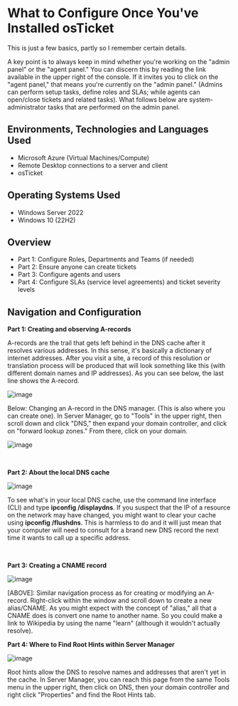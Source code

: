 <h1>What to Configure Once You've Installed osTicket </h1>
This is just a few basics, partly so I remember certain details.
<p></p>
A key point is to always keep in mind whether you're working on the "admin panel" or the "agent panel." You can discern this by reading the link available in the upper right of the console. If it invites you to click on the "agent panel," that means you're currently on the "admin panel." (Admins can perform setup tasks, define roles and SLAs; while agents can open/close tickets and related tasks). What follows below are system-administrator tasks that are performed on the admin panel.
<br />


<h2>Environments, Technologies and Languages Used</h2>

- Microsoft Azure (Virtual Machines/Compute)
- Remote Desktop connections to a server and client
- osTicket


<h2>Operating Systems Used </h2>

- Windows Server 2022
- Windows 10 (22H2)

<h2>Overview</h2>

- Part 1: Configure Roles, Departments and Teams (if needed)
- Part 2: Ensure anyone can create tickets
- Part 3: Configure agents and users
- Part 4: Configure SLAs (service level agreements) and ticket severity levels
  
<h2>Navigation and Configuration</h2>

<b>Part 1: Creating and observing A-records</b>

<p>
A-records are the trail that gets left behind in the DNS cache after it resolves various addresses. In this sense, it's basically a dictionary of internet addresses. After you visit a site, a record of this resolution or translation process will be produced that will look something like this (with different domain names and IP addresses). As you can see below, the last line shows the A-record.

![image](https://github.com/lcccodes/dnsconfig/assets/171904823/90a9598e-2130-4352-bec7-d932b64fa811)


</p>
<p>
Below: Changing an A-record in the DNS manager. (This is also where you can create one). In Server Manager, go to "Tools" in the upper right, then scroll down and click "DNS," then expand your domain controller, and click on "forward lookup zones." From there, click on your domain.

![image](https://github.com/lcccodes/dnsconfig/assets/171904823/b889cdb2-4e61-46d2-a5f1-228acf8cbf1c)


</p>
<br />


<b>Part 2: About the local DNS cache</b>
<p>

![image](https://github.com/lcccodes/dnsconfig/assets/171904823/1dd7fe21-9c98-4103-ac6b-3385b826f481)


</p>
<p>
To see what's in your local DNS cache, use the command line interface (CLI) and type <b>ipconfig /displaydns</b>. If you suspect that the IP of a resource on the network may have changed, you might want to clear your cache using <b>ipconfig /flushdns</b>. This is harmless to do and it will just mean that your computer will need to consult for a brand new DNS record the next time it wants to call up a specific address. 
</p>
<br />


<b>Part 3: Creating a CNAME record</b>
<p>

![image](https://github.com/lcccodes/dnsconfig/assets/171904823/69e8d3fe-4e0d-4542-8114-76422d439455)


</p>
<p>
[ABOVE]: Similar navigation process as for creating or modifying an A-record. Right-click within the window and scroll down to create a new alias/CNAME. As you might expect with the concept of "alias," all that a CNAME does is convert one name to another name. So you could make a link to Wikipedia by using the name "learn" (although it wouldn't actually resolve).
</p>



<b>Part 4: Where to Find Root Hints within Server Manager</b>
</p>
<p>
  
![image](https://github.com/lcccodes/dnsconfig/assets/171904823/403e47d5-61a8-496c-a2c8-d15fa5bf1c68)



</p>
<p>
Root hints allow the DNS to resolve names and addresses that aren't yet in the cache. In Server Manager, you can reach this page from the same Tools menu in the upper right, then click on DNS, then your domain controller and right click "Properties" and find the Root Hints tab.
</p>
<br />
